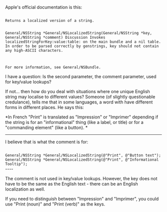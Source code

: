 Apple's official documentation is this:

<code>
Returns a localized version of a string.

General/NSString *General/NSLocalizedString(General/NSString *key, General/NSString *comment)
Discussion
Invokes localizedStringForKey:value:table: on the main bundle and a nil table. In order to be parsed correctly by genstrings, key should not contain any high-ASCII characters.

For more information, see General/NSBundle.
</code>

I have a question: Is the second parameter, the comment parameter, used for key/value lookups?

If not... then how do you deal with situations where one unique English string may localise to different values? Someone (of slightly questionable credulance), tells me that in some languages, a word with have different forms in different places. He says this:

*In French "Print" is translated as "Impression" or "Imprimer" depending if 
the string is for an "informational" thing (like a label, or title) or for 
a "commanding element" (like a button). *

----
I believe that is what the comment is for:

<code>
General/NSString *General/NSLocalizedString(@"Print", @"Button text");
General/NSString *General/NSLocalizedString(@"Print", @"Informational Tooltip");
</code>
----

The comment is not used in key/value lookups.  However, the key does not have to be the same as the English text - there can be an English localization as well.

If you need to distinguish between "Impression" and "Imprimer", you could use "Print (noun)" and "Print (verb)" as the keys.